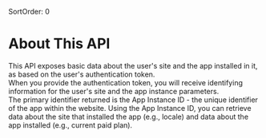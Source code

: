 SortOrder: 0
# About This API

This API exposes basic data about the user's site and the app installed in it, as based on the user's authentication token.  
When you provide the authentication token, you will receive identifying information for the user's site and the app instance parameters.   
The primary identifier returned is the App Instance ID - the unique identifier of the app within the website. Using the App Instance ID, you can retrieve data about the site that installed the app (e.g., locale) and data about the app installed (e.g., current paid plan).
